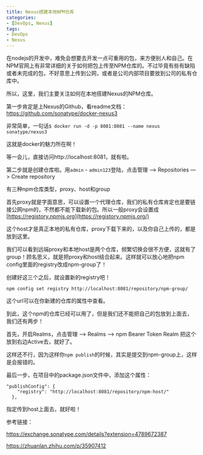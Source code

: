 ```yaml
---
title: Nexus搭建本地NPM仓库
categories: 
- [DevOps, Nexus]
tags: 
- DevOps
- Nexus
---
```


在nodejs的开发中，难免会想要去开发一点可重用的包，来方便别人和自己。在NPM官网上有非常详细的关于如何把包上传至NPM仓库的。不过毕竟有些有缺陷或者未完成的包，不好意思上传到公网，或者是公司内部项目要放到公司的私有仓库中。

所以，这里，我们主要关注如何在本地搭建Nexus的NPM仓库。

第一步肯定是上Nexus的Github，看readme文档：https://github.com/sonatype/docker-nexus3

非常简单，一句话`$ docker run -d -p 8081:8081 --name nexus sonatype/nexus3`

这就是docker的魅力所在啊！

等一会儿，直接访问http://localhost:8081，就有啦。

第二步就是创建仓库啦。用`admin` - `admin123`登陆，点击管理 —> Repositories —> Create repository

有三种npm仓库类型，proxy、host和group

首先proxy就是字面意思，可以设置一个代理仓库，我们的私有仓库肯定也是要链接公网npm的，不然都不能下载新的包。所以一般proxy会设置成 [https://registory.npmjs.org](https://registory.npmjs.org/)

这个host才是真正本地的私有仓库，proxy下载下来的，以及你自己上传的，都是放到这里。

我们可以看到远端proxy和本地host是两个仓库，频繁切换会很不方便，这就有了group！顾名思义，就是把proxy和host结合起来。这样就可以放心地把npm config里面的registry改成npm-group了！

创建好这三个之后，就设置新的registry吧！

```
npm config set registry http://localhost:8081/repository/npm-group/
```

这个url可以在你新建的仓库的属性中查看。

到此，这个npm的仓库已经可以用了，但是我们还不能把自己的包放到上面去，我们还有两步！

首先，开启Realms，点击管理 —> Realms —> npm Bearer Token Realm 把这个放到右边Active去，就好了。

这样还不行，因为这样你`npm publish`的时候，其实是提交到npm-group上，这样是会报错的。

最后一步，在项目中的package.json文件中，添加这个属性：

```
"publishConfig": {
    "registry": "http://localhost:8081/repository/npm-host/"
  },
```

指定传到host上面去，就好啦！

参考链接：

https://exchange.sonatype.com/details?extension=4789672387

https://zhuanlan.zhihu.com/p/35907412